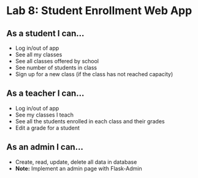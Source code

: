 # Lab 8: Student Enrollment Web App

## As a student I can...
- Log in/out of app  
- See all my classes  
- See all classes offered by school  
- See number of students in class  
- Sign up for a new class (if the class has not reached capacity)  

## As a teacher I can...
- Log in/out of app  
- See my classes I teach  
- See all the students enrolled in each class and their grades  
- Edit a grade for a student  

## As an admin I can...
- Create, read, update, delete all data in database  
- **Note:** Implement an admin page with Flask-Admin  
